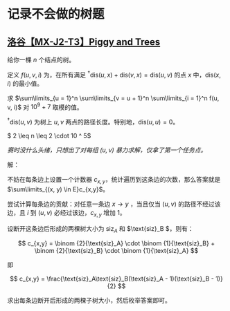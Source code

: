 # 记录不会做的树题

## [洛谷【MX-J2-T3】Piggy and Trees](https://www.luogu.com.cn/problem/P10842)

给你一棵 $n$ 个结点的树。

定义 $f(u, v, i)$ 为，在所有满足 $^\dagger\text{dis}(u, x) + \text{dis}(v, x) = \text{dis}(u, v)$ 的点 $x$ 中，$\text{dis}(x, i)$ 的最小值。

求 $\sum\limits_{u = 1}^n \sum\limits_{v = u + 1}^n \sum\limits_{i = 1}^n f(u, v, i)$ 对 $10^9 + 7$ 取模的值。

$^\dagger\text{dis}(u, v)$ 为树上 $u, v$ 两点的路径长度。特别地，$\text{dis}(u, u) = 0$。

$ 2 \leq n \leq 2 \cdot 10 ^ 5$

_赛时没什么头绪，只想出了对每组 $(u, v)$ 暴力求解，仅拿了第一个任务点。_

解：

<!-- <details> -->

不妨在每条边上设置一个计数器 $c_{x, y}$，统计遍历到这条边的次数，那么答案就是 $\sum\limits_{(x, y) \in E}c_{x,y}$。

尝试计算每条边的贡献：对任意一条边 $x→y$ ，当且仅当 $(u, v)$ 的路径不经过该边，且 $i$ 到 $(u, v)$ 必经过该边，$c_{x, y}$ 增加 $1$。

设断开这条边后形成的两棵树大小为 $\text{siz}_A$ 和 $\text{siz}_B $，则有：

$$
c_{x,y} = \binom {2}{\text{siz}_A} \cdot \binom {1}{\text{siz}_B} + \binom {2}{\text{siz}_B} \cdot \binom {1}{\text{siz}_A}
$$

即

$$
c_{x,y} = \frac{\text{siz}_A\text{siz}_B(\text{siz}_A - 1)(\text{siz}_B - 1)}{2}
$$

求出每条边断开后形成的两棵子树大小，然后枚举答案即可。

</details>